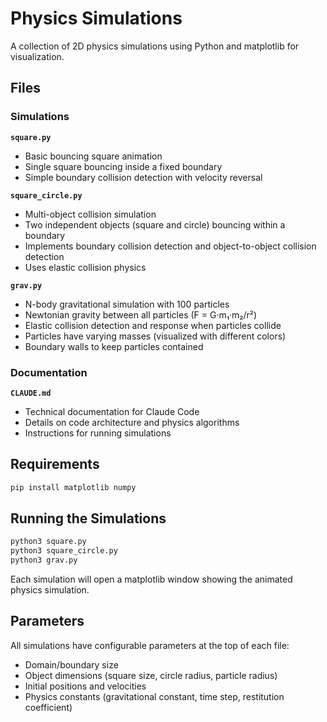# Physics Simulations

A collection of 2D physics simulations using Python and matplotlib for visualization.

## Files

### Simulations

**`square.py`**
- Basic bouncing square animation
- Single square bouncing inside a fixed boundary
- Simple boundary collision detection with velocity reversal

**`square_circle.py`**
- Multi-object collision simulation
- Two independent objects (square and circle) bouncing within a boundary
- Implements boundary collision detection and object-to-object collision detection
- Uses elastic collision physics

**`grav.py`**
- N-body gravitational simulation with 100 particles
- Newtonian gravity between all particles (F = G·m₁·m₂/r²)
- Elastic collision detection and response when particles collide
- Particles have varying masses (visualized with different colors)
- Boundary walls to keep particles contained

### Documentation

**`CLAUDE.md`**
- Technical documentation for Claude Code
- Details on code architecture and physics algorithms
- Instructions for running simulations

## Requirements

```bash
pip install matplotlib numpy
```

## Running the Simulations

```bash
python3 square.py
python3 square_circle.py
python3 grav.py
```

Each simulation will open a matplotlib window showing the animated physics simulation.

## Parameters

All simulations have configurable parameters at the top of each file:
- Domain/boundary size
- Object dimensions (square size, circle radius, particle radius)
- Initial positions and velocities
- Physics constants (gravitational constant, time step, restitution coefficient)
